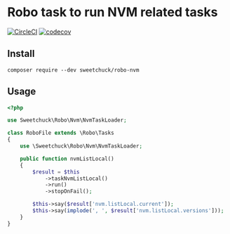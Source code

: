 # Robo task to run NVM related tasks

[![CircleCI](https://circleci.com/gh/Sweetchuck/robo-nvm.svg?style=svg)](https://circleci.com/gh/Sweetchuck/robo-nvm)
[![codecov](https://codecov.io/gh/Sweetchuck/robo-nvm/branch/master/graph/badge.svg)](https://codecov.io/gh/Sweetchuck/robo-nvm)


## Install

`composer require --dev sweetchuck/robo-nvm`


## Usage

```php
<?php

use Sweetchuck\Robo\Nvm\NvmTaskLoader;

class RoboFile extends \Robo\Tasks
{
    use \Sweetchuck\Robo\Nvm\NvmTaskLoader;

    public function nvmListLocal()
    {
        $result = $this
            ->taskNvmListLocal()
            ->run()
            ->stopOnFail();

        $this->say($result['nvm.listLocal.current']);
        $this->say(implode(', ', $result['nvm.listLocal.versions']));
    }
}

```
